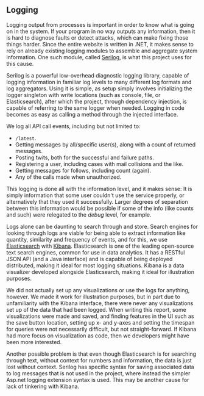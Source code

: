 ## Logging

Logging output from processes is important in order to know what is going on in the system.
If your program in no way outputs any information, then it is hard to diagnose faults or detect attacks, which can make fixing those things harder.
Since the entire website is written in .NET, it makes sense to rely on already existing logging modules to assemble and aggregate system information.
One such module, called [Serilog](https://github.com/serilog/serilog), is what this project uses for this cause. 

Serilog is a powerful low-overhead diagnostic logging library, capable of logging information in familiar log levels to many different log formats and log aggregators.
Using it is simple, as setup simply involves initializing the logger singleton with write locations (such as console, file, or Elasticsearch), after which the project, through dependency injection, is capable of referring to the same logger when needed.
Logging in code becomes as easy as calling a method through the injected interface. 

We log all API call events, including but not limited to:

- `/latest`.
- Getting messages by all/specific user(s), along with a count of returned messages.
- Posting twits, both for the successful and failure paths.
- Registering a user, including cases with mail collisions and the like.
- Getting messages for follows, including count (again).
- Any of the calls made when unauthorized.

This logging is done all with the information level, and it makes sense: 
It is simply information that some user couldn't use the service properly, or alternatively that they used it successfully.
Larger degrees of separation between this information would be possible if some of the info (like counts and such) were relegated to the *debug* level, for example.

Logs alone can be daunting to search through and store.
Search engines for looking through logs are viable for being able to extract information like quantity, similarity and frequency of events, and for this, we use [Elasticsearch](https://aws.amazon.com/elasticsearch-service/the-elk-stack/what-is-elasticsearch/) with [Kibana](https://www.elastic.co/kibana).
Elasticsearch is one of the leading open-source text search engines, common for use in data analytics.
It has a RESTful JSON API (and a Java interface) and is capable of being deployed distributed, making it ideal for most logging situations.
Kibana is a data visualizer developed alongside Elasticsearch, making it ideal for illustration purposes.

We did not actually set up any visualizations or use the logs for anything, however.
We made it work for illustration purposes, but in part due to unfamiliarity with the Kibana interface, there were never any visualizations set up of the data that had been logged.
When writing this report, some visualizations were made and saved, and finding features in the UI such as the save button location, setting up x- and y-axes and setting the timespan for queries were not necessarily difficult, but not straight-forward.
If Kibana had more focus on visualization as code, then we developers might have been more interested.

Another possible problem is that even though Elasticsearch is for searching through text, without context for numbers and information, the data is just lost without context.
Serilog has specific syntax for saving associated data to log messages that is not used in the project, where instead the simpler Asp.net logging extension syntax is used.
This may be another cause for lack of tinkering with Kibana. 
